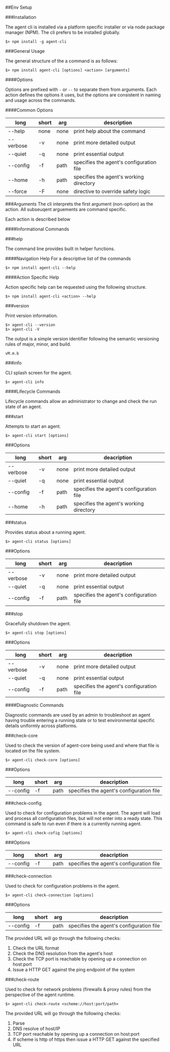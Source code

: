 ##Env Setup

###Installation

The agent cli is installed via a platform specific installer or via node package manager (NPM). The cli prefers to be installed globally.

````
$> npm install -g agent-cli
````

###General Usage

The general structure of the a command is as follows:

````
$> npm install agent-cli [options] <action> [arguments]
````

####Options

Options are prefixed with `-` or `--` to separate them from arguments. Each action defines the options it uses, but the options are consistent in naming and usage across the commands.

####Common Options

long | short | arg    | description
------| --------- | ------ | -------------
--help | none | none   | print help about the command
--verbose | -v | none   | print more detailed output
--quiet   | -q   | none   | print essential output
--config  | -f  | path   | specifies the agent's configuration file
--home    | -h    | path   | specifies the agent's working directory
--force   | -F   | none   | directive to override safety logic

###Arguments
The cli interprets the first argument (non-option) as the action. All subseuqent arguements are command specific. 


Each action is described below


####Informational Commands

###help

The command line provides built in helper functions.

####Navigation Help
For a descriptive list of the commands 

````
$> npm install agent-cli --help
````

####Action Specific Help

Action specific help can be requested using the following structure.

````
$> npm install agent-cli <action> --help
````

###version

Print version information.

````
$> agent-cli --version 
$> agent-cli -V
````
The output is a simple version identifier following the semantic versioning rules of major, minor, and build.

````
vM.m.b
````

###info

CLI splash screen for the agent.

````
$> agent-cli info
````

####Lifecycle Commands

Lifecycle commands allow an administrator to change and check the run state of an agent.

###start

Attempts to start an agent.

````
$> agent-cli start [options] 
````

###Options

long | short | arg    | deacription
------| --------- | ------ | -------------
--verbose | -v   | none   | print more detailed output
--quiet   | -q   | none   | print essential output
--config  | -f   | path   | specifies the agent's configuration file
--home    | -h   | path   | specifies the agent's working directory


###status

Provides status about a running agent.

````
$> agent-cli status [options] 
````

###Options

long | short | arg    | deacription
------| --------- | ------ | -------------
--verbose | -v   | none   | print more detailed output
--quiet   | -q   | none   | print essential output
--config  | -f   | path   | specifies the agent's configuration file

###stop

Gracefully shutdown the agent.

````
$> agent-cli stop [options] 
````

###Options

long | short | arg    | deacription
------| --------- | ------ | -------------
--verbose | -v   | none   | print more detailed output
--quiet   | -q   | none   | print essential output
--config  | -f   | path   | specifies the agent's configuration file

####Diagnostic Commands

Diagnostic commands are used by an admin to troubleshoot an agent having trouble entering a running state or to test environmental specific details uniformly across platforms.

###check-core

Used to check the version of agent-core being used and where that file is located on the file system.

````
$> agent-cli check-core [options]
````

###Options

long | short | arg    | deacription
------| --------- | ------ | -------------
--config    | -f   | path   | specifies the agent's configuration file

###check-config

Used to check for configuration problems in the agent. The agent will load and process all configuration files, but will not enter into a ready state. This command is safe to run even if there is a currently running agent.

````
$> agent-cli check-cofig [options]
````

###Options

long | short | arg    | deacription
------| --------- | ------ | -------------
--config    | -f   | path   | specifies the agent's configuration file

###check-connection

Used to check for configuration problems in the agent.

````
$> agent-cli check-connection [options]
````
###Options

long | short | arg    | deacription
------| --------- | ------ | -------------
--config    | -f   | path   | specifies the agent's configuration file


The provided URL will go through the following checks:

1. Check the URL format
2. Check the DNS resolution from the agent's host
3. Check the TCP port is reachable by opening up a connection on host:port
4. Issue a HTTP GET against the ping endpoint of the system

###check-route

Used to check for network problems (firewalls & proxy rules) from the perspective of the agent runtime. 

````
$> agent-cli check-route <scheme://host:port/path>
````

The provided URL will go through the following checks:

1. Parse
2. DNS resolve of host/IP
3. TCP port reachable by opening up a connection on host:port
4. If scheme is http of https then issue a HTTP GET against the specified URL